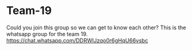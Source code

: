 # Team-19

Could you join this group so we can get to know each other? 
This is the whatsapp group for the team 19.
https://chat.whatsapp.com/DDRWIJzqo0r6gHqU66vsbc